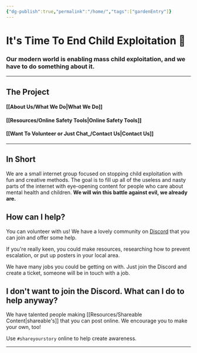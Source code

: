 ```yaml
---
{"dg-publish":true,"permalink":"/home/","tags":["gardenEntry"]}
---
```




# It's Time To End Child Exploitation 🌺
### Our modern world is enabling mass child exploitation, and we have to do something about it.

---
## The Project

#### [[About Us/What We Do\|What We Do]] 
#### [[Resources/Online Safety Tools\|Online Safety Tools]]
#### [[Want To Volunteer or Just Chat_/Contact Us\|Contact Us]] 

---
## In Short

We are a small internet group focused on stopping child exploitation with fun and creative methods. The goal is to fill up all of the useless and nasty parts of the internet with eye-opening content for people who care about mental health and children. **We will win this battle against evil, we already are.**

## How can I help?

You can volunteer with us! We have a lovely community on [Discord](https://linktr.ee/wheatfarms) that you can join and offer some help. 

If you're really keen, you could make resources, researching how to prevent escalation, or put up posters in your local area.

We have many jobs you could be getting on with. Just join the Discord and create a ticket, someone will be in touch with a job.
## I don't want to join the Discord. What can I do to help anyway?

We have talented people making [[Resources/Shareable Content\|shareable's]] that you can post online. We encourage you to make your own, too!

Use `#shareyourstory` online to help create awareness.

---



